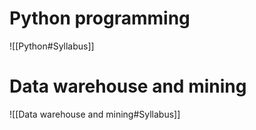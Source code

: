 # Python programming
![[Python#Syllabus]]
# Data warehouse and mining
![[Data warehouse and mining#Syllabus]]